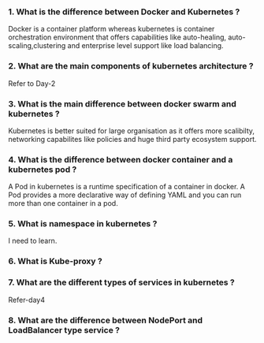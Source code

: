 ### 1. What is the difference between Docker and Kubernetes ?

Docker is a container platform whereas kubernetes is container orchestration environment that offers capabilities like auto-healing, auto-scaling,clustering and enterprise level support like load balancing.

### 2. What are the main components of kubernetes architecture ?

Refer to Day-2

### 3. What is the main difference between docker swarm and kubernetes ?

Kubernetes is better suited for large organisation as it offers more scalibilty, networking capabilites like policies and huge third party ecosystem support.

### 4. What is the difference between docker container and a kubernetes pod ?

A Pod in kubernetes is a runtime specification of a container in docker. A Pod provides a more declarative way of defining YAML and you can run more than one container in a pod.

### 5. What is namespace in kubernetes ?

I need to learn.

### 6. What is Kube-proxy ?

### 7. What are the different types of services in kubernetes ?

Refer-day4

### 8. What are the difference between NodePort and LoadBalancer type service ?
